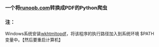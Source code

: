 ﻿
### 一个将[runoob.com](http://www.runoob.com)转换成PDF的Python爬虫

### 注：
Windows系统安装[wkhtmltopdf](http://wkhtmltopdf.org/downloads.html)，将该程序的执行路径加入到系统环境 $PATH 变量中。【然后要重启计算机】

